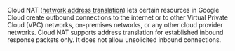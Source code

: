 



Cloud NAT ([network address translation](https://www.wikipedia.org/wiki/Network_address_translation)) lets certain resources in Google Cloud create outbound connections to the internet or to other Virtual Private Cloud (VPC) networks, on-premises networks, or any other cloud provider networks. Cloud NAT supports address translation for established inbound response packets only. It does not allow unsolicited inbound connections.